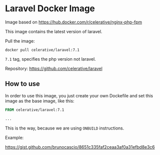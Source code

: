 # Laravel Docker Image

Image based on https://hub.docker.com/r/celerative/nginx-php-fpm

This image contains the latest version of laravel.

Pull the image:

`docker pull celerative/laravel:7.1`

`7.1` tag, specifies the php version not laravel.

Repository: https://github.com/celerative/laravel

## How to use

In order to use this image, you just create your own Dockefile and set this image as the base image, like this:

```Dockerfile
FROM celerative/laravel:7.1

...
```

This is the way, because we are using `ONBUILD` instructions.

Example:

https://gist.github.com/brunocascio/8651c335faf2ceaa3af0a31efbd8e3c6
